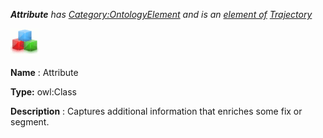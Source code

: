 ___Attribute__ 
 has
 [Category:OntologyElement](../../Category/OntologyElement "Category:OntologyElement") 
 and is an
 [element of](../../Property/ElementOf "Property:ElementOf") 
[Trajectory](../../Submissions/Trajectory "Submissions:Trajectory")_




  





[![Class](../images/thumb/2/27/Class.gif/45px-Class.gif)](../../Image/Class.gif "Class")


__Name__ 
 : Attribute
 



__Type:__ 
 owl:Class
 



__Description__ 
 : Captures additional information that enriches some fix or segment.